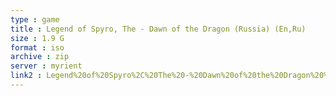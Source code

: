 ```yaml
---
type : game
title : Legend of Spyro, The - Dawn of the Dragon (Russia) (En,Ru)
size : 1.9 G
format : iso
archive : zip
server : myrient
link2 : Legend%20of%20Spyro%2C%20The%20-%20Dawn%20of%20the%20Dragon%20%28Russia%29%20%28En%2CRu%29
---
```

